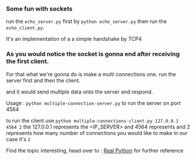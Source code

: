 ### Some fun with sockets

run the `echo_server.py` first by `python echo_server.py`
then run the `echo_client.py`.

It's an implementation of a a simple handshake by TCP4

### As you would notice the socket is gonna end after receiving the first client.

For that what we're gonna do is make a multi connections one. run the server first and then the client.

and it would send multiple data onto the server and respond.

Usage : `python multiple-connection-server.py` to run the server on port 4564

to run the client use `python multiple-connections-client.py 127.0.0.1 4564 2` the 127.0.0.1 represents the <IP_SERVER> 
and 4564 represents <PORT> and 2 represents how many number of connections you would like to make in our case it's `2`

Find the topic interesting, head over to : [Real Python](https://realpython.com/python-sockets/) for further reference